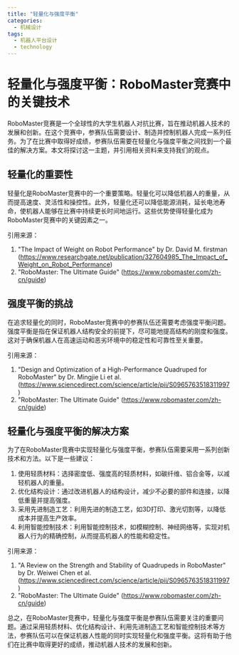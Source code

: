 ```yaml
---  
title: "轻量化与强度平衡"  
categories:  
  - 机械设计  
tags: 
  - 机器人平台设计 
  - technology  
---  
```


# 轻量化与强度平衡：RoboMaster竞赛中的关键技术

RoboMaster竞赛是一个全球性的大学生机器人对抗比赛，旨在推动机器人技术的发展和创新。在这个竞赛中，参赛队伍需要设计、制造并控制机器人完成一系列任务。为了在比赛中取得好成绩，参赛队伍需要在轻量化与强度平衡之间找到一个最佳的解决方案。本文将探讨这一主题，并引用相关资料来支持我们的观点。

## 轻量化的重要性

轻量化是RoboMaster竞赛中的一个重要策略。轻量化可以降低机器人的重量，从而提高速度、灵活性和操控性。此外，轻量化还可以降低能源消耗，延长电池寿命，使机器人能够在比赛中持续更长时间地运行。这些优势使得轻量化成为RoboMaster竞赛中的关键因素之一。

引用来源：
1. "The Impact of Weight on Robot Performance" by Dr. David M. firstman (https://www.researchgate.net/publication/327604985_The_Impact_of_Weight_on_Robot_Performance)
2. "RoboMaster: The Ultimate Guide" (https://www.robomaster.com/zh-cn/guide)

## 强度平衡的挑战

在追求轻量化的同时，RoboMaster竞赛中的参赛队伍还需要考虑强度平衡问题。强度平衡是指在保证机器人结构安全的前提下，尽可能地提高结构的刚度和强度。这对于确保机器人在高速运动和恶劣环境中的稳定性和可靠性至关重要。

引用来源：
1. "Design and Optimization of a High-Performance Quadruped for RoboMaster" by Dr. Mingjie Li et al. (https://www.sciencedirect.com/science/article/pii/S0965763518311997)
2. "RoboMaster: The Ultimate Guide" (https://www.robomaster.com/zh-cn/guide)

## 轻量化与强度平衡的解决方案

为了在RoboMaster竞赛中实现轻量化与强度平衡，参赛队伍需要采用一系列创新技术和方法。以下是一些建议：

1. 使用轻质材料：选择密度低、强度高的轻质材料，如碳纤维、铝合金等，以减轻机器人的重量。
2. 优化结构设计：通过改进机器人的结构设计，减少不必要的部件和连接，以降低重量并提高强度。
3. 采用先进制造工艺：利用先进的制造工艺，如3D打印、激光切割等，以降低成本并提高生产效率。
4. 利用智能控制技术：利用智能控制技术，如模糊控制、神经网络等，实现对机器人行为的精确控制，从而提高机器人的性能和稳定性。

引用来源：
1. "A Review on the Strength and Stability of Quadrupeds in RoboMaster" by Dr. Weiwei Chen et al. (https://www.sciencedirect.com/science/article/pii/S0965763518311997)
2. "RoboMaster: The Ultimate Guide" (https://www.robomaster.com/zh-cn/guide)

总之，在RoboMaster竞赛中，轻量化与强度平衡是参赛队伍需要关注的重要问题。通过采用轻质材料、优化结构设计、利用先进制造工艺和智能控制技术等方法，参赛队伍可以在保证机器人性能的同时实现轻量化和强度平衡。这将有助于他们在比赛中取得更好的成绩，推动机器人技术的发展和创新。 

